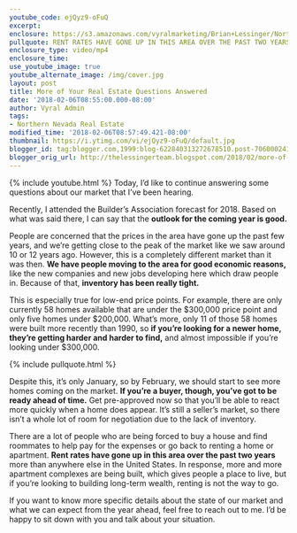 ```yaml
---
youtube_code: ejQyz9-oFuQ
excerpt:
enclosure: https://s3.amazonaws.com/vyralmarketing/Brian+Lessinger/Northern+Nevada+Real+Estate-+More+of+Your+Real+Estate+Questions+Answered.mp4
pullquote: RENT RATES HAVE GONE UP IN THIS AREA OVER THE PAST TWO YEARS MORE THAN ANYWHERE ELSE IN THE UNITED STATES
enclosure_type: video/mp4
enclosure_time:
use_youtube_image: true
youtube_alternate_image: /img/cover.jpg
layout: post
title: More of Your Real Estate Questions Answered
date: '2018-02-06T08:55:00.000-08:00'
author: Vyral Admin
tags:
- Northern Nevada Real Estate
modified_time: '2018-02-06T08:57:49.421-08:00'
thumbnail: https://i.ytimg.com/vi/ejQyz9-oFuQ/default.jpg
blogger_id: tag:blogger.com,1999:blog-622840313272678510.post-7060002418899322160
blogger_orig_url: http://thelessingerteam.blogspot.com/2018/02/more-of-your-real-estate-questions.html
---
```

{% include youtube.html %}
Today, I’d like to continue answering some questions about our market that I’ve been hearing.

Recently, I attended the Builder’s Association forecast for 2018. Based on what was said there, I can say that the **outlook for the coming year is good.**

People are concerned that the prices in the area have gone up the past few years, and we’re getting close to the peak of the market like we saw around 10 or 12 years ago. However, this is a completely different market than it was then. **We have people moving to the area for good economic reasons,** like the new companies and new jobs developing here which draw people in. Because of that, **inventory has been really tight.**

This is especially true for low-end price points. For example, there are only currently 58 homes available that are under the $300,000 price point and only five homes under $200,000. What’s more, only 11 of those 58 homes were built more recently than 1990, so **if you’re looking for a newer home, they’re getting harder and harder to find,** and almost impossible if you’re looking under $300,000.

{% include pullquote.html %}

Despite this, it’s only January, so by February, we should start to see more homes coming on the market. **If you’re a buyer, though, you’ve got to be ready ahead of time.** Get pre-approved now so that you’ll be able to react more quickly when a home does appear. It’s still a seller’s market, so there isn’t a whole lot of room for negotiation due to the lack of inventory.

There are a lot of people who are being forced to buy a house and find roommates to help pay for the expenses or go back to renting a home or apartment. **Rent rates have gone up in this area over the past two years** more than anywhere else in the United States. In response, more and more apartment complexes are being built, which gives people a place to live, but if you’re looking to building long-term wealth, renting is not the way to go.

If you want to know more specific details about the state of our market and what we can expect from the year ahead, feel free to reach out to me. I’d be happy to sit down with you and talk about your situation.

